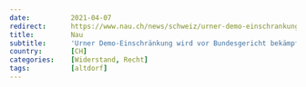 ```yaml
---
date:          2021-04-07
redirect:      https://www.nau.ch/news/schweiz/urner-demo-einschrankung-wird-vor-bundesgericht-bekampft-65901918
title:         Nau
subtitle:      'Urner Demo-Einschränkung wird vor Bundesgericht bekämpft'
country:       [CH]
categories:    [Widerstand, Recht]
tags:          [altdorf]
---
```

